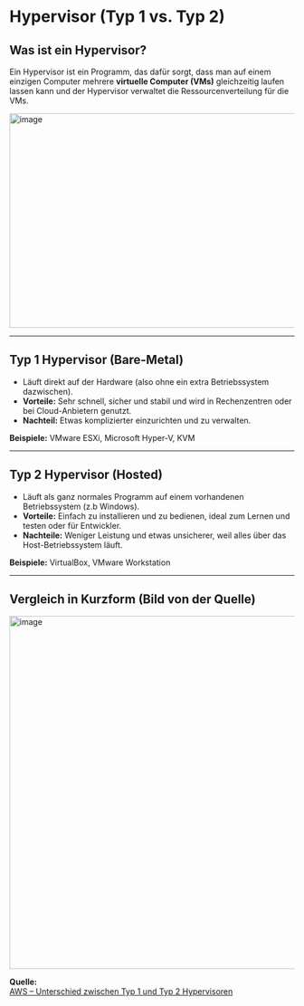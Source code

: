 # Hypervisor (Typ 1 vs. Typ 2)

## Was ist ein Hypervisor?
Ein Hypervisor ist ein Programm, das dafür sorgt, dass man auf einem einzigen Computer mehrere **virtuelle Computer (VMs)** gleichzeitig laufen lassen kann und der Hypervisor verwaltet die Ressourcenverteilung für die VMs.  

<img width="654" height="379" alt="image" src="https://github.com/user-attachments/assets/e6770631-5e49-4068-8981-48cf1d586515" />

---

## Typ 1 Hypervisor (Bare-Metal)
- Läuft direkt auf der Hardware (also ohne ein extra Betriebssystem dazwischen).  
- **Vorteile:** Sehr schnell, sicher und stabil und wird in Rechenzentren oder bei Cloud-Anbietern genutzt.  
- **Nachteil:** Etwas komplizierter einzurichten und zu verwalten.  

**Beispiele:** VMware ESXi, Microsoft Hyper-V, KVM

---

## Typ 2 Hypervisor (Hosted)
- Läuft als ganz normales Programm auf einem vorhandenen Betriebssystem (z.b Windows).  
- **Vorteile:** Einfach zu installieren und zu bedienen, ideal zum Lernen und testen oder für Entwickler.  
- **Nachteile:** Weniger Leistung und etwas unsicherer, weil alles über das Host-Betriebssystem läuft.  

 **Beispiele:** VirtualBox, VMware Workstation 

---

## Vergleich in Kurzform (Bild von der Quelle)

<img width="1022" height="624" alt="image" src="https://github.com/user-attachments/assets/a197218e-e195-4115-be32-c42624eb91a5" />



**Quelle:**  
[AWS – Unterschied zwischen Typ 1 und Typ 2 Hypervisoren](https://aws.amazon.com/de/compare/the-difference-between-type-1-and-type-2-hypervisors/)



